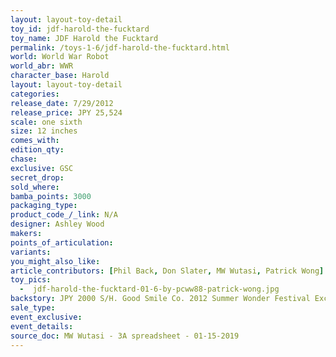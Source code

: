```yaml
---
layout: layout-toy-detail 
toy_id: jdf-harold-the-fucktard
toy_name: JDF Harold the Fucktard
permalink: /toys-1-6/jdf-harold-the-fucktard.html
world: World War Robot
world_abr: WWR
character_base: Harold
layout: layout-toy-detail
categories: 
release_date: 7/29/2012
release_price: JPY 25,524
scale: one sixth
size: 12 inches
comes_with: 
edition_qty: 
chase: 
exclusive: GSC
secret_drop: 
sold_where: 
bamba_points: 3000
packaging_type: 
product_code_/_link: N/A
designer: Ashley Wood
makers: 
points_of_articulation: 
variants: 
you_might_also_like: 
article_contributors: [Phil Back, Don Slater, MW Wutasi, Patrick Wong]
toy_pics: 
  -  jdf-harold-the-fucktard-01-6-by-pcww88-patrick-wong.jpg
backstory: JPY 2000 S/H. Good Smile Co. 2012 Summer Wonder Festival Exclusive
sale_type: 
event_exclusive: 
event_details: 
source_doc: MW Wutasi - 3A spreadsheet - 01-15-2019
---
```

